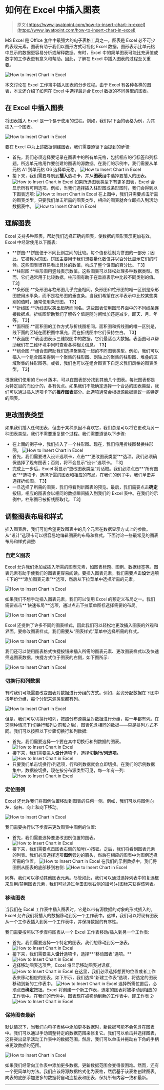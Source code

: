 # 如何在 Excel 中插入图表

> 原文:[https://www.javatpoint.com/how-to-insert-chart-in-excel](https://www.javatpoint.com/how-to-insert-chart-in-excel)

MS Excel 是 Office 套件中最强大的电子表格工具之一，图表是 Excel 必不可少的表现元素。图表有助于我们以图形方式可视化 Excel 数据。图形表示比单元格中显示的数据更容易分析或解释数据。有时，Excel 中的简单图表可能比充满值或数字的工作表更有意义和帮助。因此，了解在 Excel 中插入图表的过程至关重要。

![How to Insert Chart in Excel](img/c33381c51b9a97bc6c0290002463e68c.png)

本文讨论在 Excel 工作簿中插入图表的分步过程。由于 Excel 有各种各样的图表，本文还介绍了如何在 Excel 中选择最适合 Excel 数据的不同类型的图表。

## 在 Excel 中插入图表

将图表插入 Excel 是一个易于使用的过程。例如，我们以下面的表格为例，为其插入一个图表。

![How to Insert Chart in Excel](img/bf3d6d2b3898423bd8ae4a786fc86f4c.png)

要在 Excel 中为上述数据创建图表，我们需要遵循下面提到的步骤:

*   首先，我们必须选择要记录在图表中的所有单元格，包括相应的行标签和列标题。所选单元格用作要创建的图表的源数据。在我们的示例中，我们需要从单元格 A1 到单元格 G6 选择单元格。
    ![How to Insert Chart in Excel](img/208f74c288269d763b0d4a98d631f777.png)
*   接下来，我们需要导航到**插入**选项卡，并从**图表**组中选择要插入的图表。
    ![How to Insert Chart in Excel](img/566041f164cc2143ea4b48b2fe58e0ae.png)
    如果所选图表类型下有更多图表，Excel 会显示所有可用选项。例如，当我们选择插入柱形图或条形图时，我们会得到以下图表选项:
    ![How to Insert Chart in Excel](img/161a16dbc3357abb4e53d1e7a14be307.png)
    在上图中，我们只需要点击所需的图表类型。只要我们单击所需的图表类型，相应的图表就会立即插入到活动数据表中。
    ![How to Insert Chart in Excel](img/10fd5973e2a2867798fe1eb1f42ca9c5.png)

## 理解图表

Excel 支持多种图表，帮助我们选择正确的图表，使数据的图形表示更加有效。Excel 中经常使用以下图表:

*   **饼图:**饼图便于不同比例之间的比较。每个值都绘制为饼图的一部分；因此，它被称为饼图。饼图主要用于我们想要量化数值并以百分比显示它们的时候。这些图表很容易看出具体的数值，构成了整个饼图的百分比。
    T3】
*   **柱形图:**柱形图用竖线表示数值。这些图表可以轻松处理多种数据类型。然而，它们通常用于比较数据。柱形图有助于在垂直表示中比较不同类别的值。
    T3】
*   **条形图:**条形图与柱形图几乎完全相同。条形图和柱形图的唯一区别是条形图使用水平条，而不是柱形图的垂直条。当我们希望在水平表示中比较某些类别的值时，通常使用条形图。
    T3】
*   **折线图:**折线图以突出趋势而闻名。这些图表使用图形界面中的不同线条连接数据点。折线图帮助我们了解各个值是随时间增加还是减少，即天、月、年等。
    T3】
*   **面积图:**面积图的工作方式与折线图相同。面积图和折线图的唯一区别是，线下面的区域在面积图中填充，而在折线图中它们保持空白。
    T3】
*   **表面图:**表面图表示三维视图中的数据。它们最适合大数据。表面图可以帮助我们在三维环境中同时查看各种相关信息。
    T3】
*   **组合图:**组合图帮助我们选择聚集在一起的不同图表类型。例如，我们可以插入一个组合图来得到一个聚集的柱形图、副轴上的聚集的柱形图、堆叠的区域聚集的柱形图等。或者，我们也可以在组合图表下自定义我们风格的图表类型。
    T3】

根据我们使用的 Excel 版本，可以在图表部分找到其他几个图表。每张图表都是为特定目的而设计的，各有优点。如果我们不能确定选择一个合适的图表类型，我们可以通过插入选项卡下的**推荐图表**部分。此选项通常会根据源数据建议一些特定的图表。

## 更改图表类型

如果我们插入任何图表，但由于某种原因不喜欢它，我们总是可以将它更改为另一种图表类型。我们不需要重复整个过程。我们需要遵循以下步骤:

*   在上面的例子中，我们插入了一个柱形图。现在，我们将用折线图替换柱形图。
    ![How to Insert Chart in Excel](img/10fd5973e2a2867798fe1eb1f42ca9c5.png)
*   首先，我们需要进入设计选项卡，点击**“更改图表类型”**选项。我们必须确保选择了现有图表；否则，将不会显示“设计”选项卡。
    T3】
*   完成上一步后，Excel 将显示“更改图表类型”对话框。我们必须点击**“所有图表”**选项卡，选择所需的图表和相应的布局。在我们的例子中，我们单击并选择折线图。
    T3】
*   一旦选择了所需的图表，我们将看到新图表的预览。最后，我们需要点击**确定**按钮，相应的图表会以相同的数据瞬间插入到我们的 Excel 表中。在我们的示例中，柱形图已被折线图取代。
    T3】

## 调整图表布局和样式

插入图表后，我们可能希望更改图表中的几个元素在数据显示方式上的参数。从“设计”选项卡可以很容易地编辑图表的布局和样式。下面讨论一些最常见的图表布局和样式调整:

### 自定义图表

Excel 允许我们添加或插入所需的图表元素，如图表标题、图例、数据标签等。图表元素有助于使我们的图表更容易阅读。要插入图表元素，我们需要点击**设计**选项卡下的**“添加图表元素”**选项，然后从下拉菜单中选择所需的元素。

![How to Insert Chart in Excel](img/eacb4d58465a224de01104451dfb5069.png)

如果我们不想手动插入图表元素，我们可以使用 Excel 的预定义布局之一。我们需要点击**‘快速布局’**选项，通过点击下拉菜单图标选择需要的布局。

![How to Insert Chart in Excel](img/0c849f3dda6f7f9424c0776860f06ad5.png)

Excel 还提供了许多不同的图表样式，因此我们可以轻松地更改插入图表的外观和界面。要修改图表样式，我们需要从“图表样式”菜单中选择所需的样式。

![How to Insert Chart in Excel](img/e1e55a5da4b2cae482a5772535343773.png)

我们还可以使用图表格式快捷按钮来插入所需的图表元素、更改图表样式以及快速筛选图表数据。快捷方式位于图表的右侧，如下图所示:

![How to Insert Chart in Excel](img/6927d86527476842415c7461701bfdef.png)

### 切换行和列数据

有时我们可能需要改变图表对数据进行分组的方式。例如，薪资分配数据在下图中按年份分组，每个分配来源类型都有列。

![How to Insert Chart in Excel](img/e007460c7380cb93b7b0472e4a99276d.png)

但是，我们可以切换行和列，按照分布源类型对数据进行分组，每一年都有列。在这两种情况下(切换行和列之前和之后)，图表包含相同的数据——只是排列方式不同。我们可以按照以下步骤切换行和列数据:

*   首先，我们需要选择一个要在其中切换行和列数据的图表。
    ![How to Insert Chart in Excel](img/f9a80ba4cf1b3f73db98bf6c22396ac4.png)
*   接下来，我们需要进入**设计**选项卡，选择**切换行/列选项。**
    ![How to Insert Chart in Excel](img/c04ca01d2c00f2beb0e396b431dd0c20.png)
*   只要我们单击切换行/列选项，行和列数据就会立即切换。在我们的示例数据集中，数据被切换，现在按分布源类型可见，每一年有一列:
    ![How to Insert Chart in Excel](img/22929af30cd3f44c47cefa1b88cc27e8.png)

### 定位图例

Excel 还允许我们将图例位置移动到图表的任何一侧。例如，我们可以将图例向左、向右、向上和向下移动。

![How to Insert Chart in Excel](img/5f69101483bd2a5666e36d147a0e51c8.png)

我们需要执行以下步骤来更改图表中图例的位置:

*   首先，我们需要选择要更改图例位置的图表。
    ![How to Insert Chart in Excel](img/f9a80ba4cf1b3f73db98bf6c22396ac4.png)
*   接下来，我们需要点击图表右侧的加号(+)按钮。之后，我们将看到图表元素的列表。我们必须选择选项**图例**旁边的箭头，然后在相应的图表中为图例选择所需的位置。
    ![How to Insert Chart in Excel](img/76c28f6780a2026df970870d494a6e9b.png)
    在我们的示例数据中，我们将图例从图表的底部移到右侧:
    ![How to Insert Chart in Excel](img/021aa600e8a3e812fb610272cbb87660.png)

同样，我们可以移动其他图表元素。尽管如此，我们可以通过选择列表中的复选框来启用/禁用图表元素，我们可以通过单击图表右侧的加号(+)图标来获得该列表。

### 移动图表

当我们在 Excel 工作表中插入图表时，它是以带有源数据的对象的形式插入的。Excel 允许我们将插入的数据移动到另一个工作表中。这样，我们可以将现有图表从一个工作表插入到另一个工作表中，并保持数据的有序性。

我们需要按照以下步骤将图表从一个 Excel 工作表移动/插入到另一个工作表:

*   首先，我们需要选择一个特定的图表，我们想移动到另一张表。
    ![How to Insert Chart in Excel](img/f9a80ba4cf1b3f73db98bf6c22396ac4.png)
*   接下来，我们需要进入**设计**选项卡，选择**“移动图表”选项。**
    ![How to Insert Chart in Excel](img/d77953b56b8a71a7fd6050ee2bb7fd8b.png)
*   选择移动图表选项后，Excel 将显示移动图表对话框。
    ![How to Insert Chart in Excel](img/c3c5f60c1d1bf4e4974191ebc0523fac.png)
    在这里，我们必须选择想要的位置或者工作表来移动相应的图表。如下所示，我们选择“新建工作表”选项，将选定的图表移动到新的工作表中。
    ![How to Insert Chart in Excel](img/ed818cca4abeb5b54fe54027faedd7d6.png)
    选择所需位置后，必须点击**确定**按钮。Excel 将创建一个新工作表，选定的图表将被移动到相应的工作表中。在我们的示例中，图表现在被移动到新的工作表中，即工作表 2:
    ![How to Insert Chart in Excel](img/8e83c1884c4b4a2bed266dae17c9a431.png)

### 保持图表最新

默认情况下，当我们向电子表格中添加更多数据时，新数据可能不会包含在图表中。我们可以通过手动调整特定的数据范围来修复它。我们可以单击并选择图表，这将突出显示活动工作表中的数据范围。然后，我们可以单击并拖动右下角的手柄来更改数据的范围。

![How to Insert Chart in Excel](img/66a9aa414eb2d88405495ed2a5dd1cf0.png)

如果我们经常向工作表中添加更多数据，更新数据范围会变得很困难。然而，还有一个更简单的方法。我们应该将源数据格式化为表格，然后基于该表格创建图表。向表的底部添加更多的数据将自动连接表和图表，保持所有内容一致和最新。

* * *